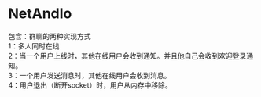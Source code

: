 # NetAndIo
包含：群聊的两种实现方式</br>
1：多人同时在线</br>
2：当一个用户上线时，其他在线用户会收到通知。并且他自己会收到欢迎登录通知。</br>
3：一个用户发送消息时，其他在线用户会收到消息。</br>
4：用户退出（断开socket）时，用户从内存中移除。</br>
